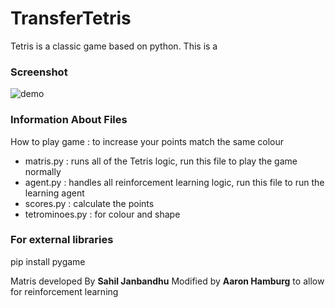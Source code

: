 # TransferTetris
Tetris is a classic game based on python. This is a 
### Screenshot 
![demo](https://user-images.githubusercontent.com/22257930/85377927-705ac300-b557-11ea-9832-27ea33703292.png)
### Information About Files
How to play game : to increase your points match the same colour
- matris.py : runs all of the Tetris logic, run this file to play the game normally
- agent.py : handles all reinforcement learning logic, run this file to run the learning agent
- scores.py : calculate the points
- tetrominoes.py : for colour and shape

### For external libraries
pip install pygame

Matris developed By **Sahil Janbandhu**
Modified by **Aaron Hamburg** to allow for reinforcement learning
